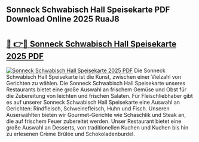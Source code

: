 ## Sonneck Schwabisch Hall Speisekarte PDF Download Online 2025 RuaJ8

# <h2><a href="http://gcblzof.nevu.top/?p=Sonneck+Schwabisch+Hall+Speisekarte">🔗 👉🔴 Sonneck Schwabisch Hall Speisekarte 2025 PDF</a></h2>

[![Sonneck Schwabisch Hall Speisekarte 2025 PDF](https://i.imgur.com/dBaPXMq.png)](http://gcblzof.nevu.top/?p=Sonneck+Schwabisch+Hall+Speisekarte)
Die Sonneck Schwabisch Hall Speisekarte ist die Kunst, zwischen einer Vielzahl von Gerichten zu wählen. Die Sonneck Schwabisch Hall Speisekarte unseres Restaurants bietet eine große Auswahl an frischem Gemüse und Obst für die Zubereitung von leichten und frischen Salaten. Für Fleischliebhaber gibt es auf unserer Sonneck Schwabisch Hall Speisekarte eine Auswahl an Gerichten: Rindfleisch, Schweinefleisch, Huhn und Fisch. Unseren Auserwählten bieten wir Gourmet-Gerichte wie Schaschlik und Steak an, die auf frischem Feuer zubereitet werden. Unser Restaurant bietet eine große Auswahl an Desserts, von traditionellen Kuchen und Kuchen bis hin zu erlesenen Crème Brûlée und Schokoladenburdel.
